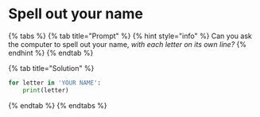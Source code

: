# Spell out your name

{% tabs %}
{% tab title="Prompt" %}
{% hint style="info" %}
Can you ask the computer to spell out your name, _with each letter on its own line?_
{% endhint %}
{% endtab %}

{% tab title="Solution" %}
```python
for letter in 'YOUR NAME':
    print(letter)
```
{% endtab %}
{% endtabs %}


